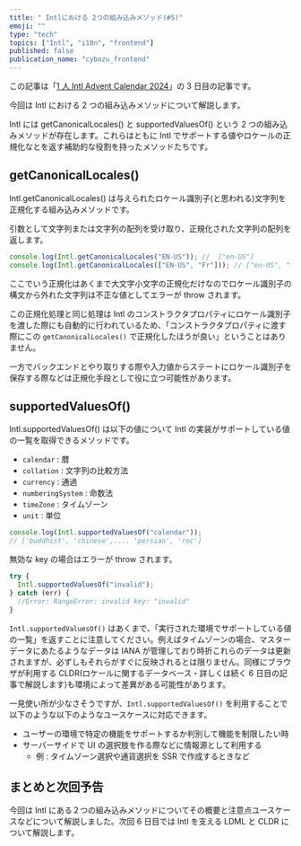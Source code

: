 ```yaml
---
title: " Intlにおける 2つの組み込みメソッド(#5)"
emoji: ""
type: "tech"
topics: ["Intl", "i18n", "frontend"]
published: false
publication_name: "cybozu_frontend"
---
```


この記事は「[1 人 Intl Advent Calendar 2024](https://adventar.org/calendars/10555)」の 3 日目の記事です。

今回は Intl における 2 つの組み込みメソッドについて解説します。

Intl には getCanonicalLocales() と supportedValuesOf() という 2 つの組み込みメソッドが存在します。これらはともに Intl でサポートする値やロケールの正規化なとを返す補助的な役割を持ったメソッドたちです。

## getCanonicalLocales()

Intl.getCanonicalLocales() は与えられたロケール識別子(と思われる)文字列を正規化する組み込みメソッドです。

引数として文字列または文字列の配列を受け取り、正規化された文字列の配列を返します。

```ts
console.log(Intl.getCanonicalLocales("EN-US")); //  ["en-US"]
console.log(Intl.getCanonicalLocales(["EN-US", "Fr"])); // ["en-US", "fr"]
```

ここでいう正規化はあくまで大文字小文字の正規化だけなのでロケール識別子の構文から外れた文字列は不正な値としてエラーが throw されます。

この正規化処理と同じ処理は Intl のコンストラクタプロパティにロケール識別子を渡した際にも自動的に行われているため、「コンストラクタプロパティに渡す際にこの `getCanonicalLocales()` で正規化したほうが良い」ということはありません。

一方でバックエンドとやり取りする際や入力値からステートにロケール識別子を保存する際などは正規化手段として役に立つ可能性があります。

## supportedValuesOf()

Intl.supportedValuesOf() は以下の値について Intl の実装がサポートしている値の一覧を取得できるメソッドです。

- `calendar` : 暦
- `collation` : 文字列の比較方法
- `currency` : 通過
- `numberingSystem` : 命数法
- `timeZone` : タイムゾーン
- `unit` : 単位

```ts
console.log(Intl.supportedValuesOf("calendar"));
// ['buddhist', 'chinese',.... 'persian', 'roc']
```

無効な key の場合はエラーが throw されます。

```ts
try {
  Intl.supportedValuesOf("invalid");
} catch (err) {
  //Error: RangeError: invalid key: "invalid"
}
```

`Intl.supportedValuesOf()` はあくまで、「実行された環境でサポートしている値の一覧」を返すことに注意してください。例えばタイムゾーンの場合、マスターデータにあたるようなデータは IANA が管理しており時折これらのデータは更新されますが、必ずしもそれらがすぐに反映されるとは限りません。同様にブラウザが利用する CLDR(ロケールに関するデータベース・詳しくは続く 6 日目の記事で解説します)も環境によって差異がある可能性があります。

一見使い所が少なさそうですが、`Intl.supportedValuesOf()` を利用することで以下のような以下のようなユースケースに対応できます。

- ユーザーの環境で特定の機能をサポートするか判別して機能を制限したい時
- サーバーサイドで UI の選択肢を作る際などに情報源として利用する
  - 例 : タイムゾーン選択や通貨選択を SSR で作成するときなど

## まとめと次回予告

今回は Intl にある２つの組み込みメソッドについてその概要と注意点ユースケースなどについて解説しました。次回 6 日目では Intl を支える LDML と CLDR について解説します。
